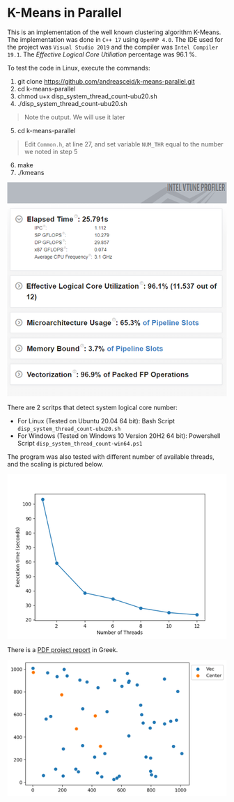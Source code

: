 # K-Means in Parallel
This is an implementation of the well known clustering algorithm K-Means. The implementation was done in `C++ 17` using `OpenMP 4.0`. The IDE used for the project was `Visual Studio 2019` and the compiler was `Intel Compiler 19.1`. The *Effective Logical Core Utiliation* percentage was 96.1 %. 

To test the code in Linux, execute the commands:
 1. git clone https://github.com/andreasceid/k-means-parallel.git
 2. cd k-means-parallel
 3. chmod u+x disp_system_thread_count-ubu20.sh
 4. ./disp_system_thread_count-ubu20.sh
   > Note the output. We will use it later
 5. cd k-means-parallel
   > Edit `Common.h`, at line 27, and set variable `NUM_THR` equal to the number we noted in step 5
 6. make
 7. ./kmeans

![Effective Logical Core Utilization Percentage](performance.PNG "Effective Logical Core Utilization Percentage")

There are 2 scritps that detect system logical core number:
  * For Linux (Tested on Ubuntu 20.04 64 bit): Bash Script `disp_system_thread_count-ubu20.sh`
  * For Windows (Tested on Windows 10 Version 20H2 64 bit): Powershell Script `disp_system_thread_count-win64.ps1`
  
The program was also tested with different number of available threads, and the scaling is pictured below.

![Thread Parallelism Convergence](convergence.png "Thread Parallelism Convergence")

There is a [PDF project report](parallel-programming-lab-2.pdf) in Greek.

![Demo](kmeans.gif)
